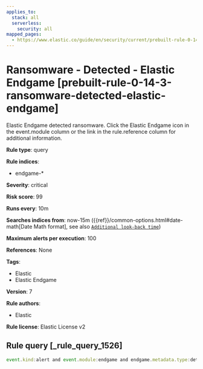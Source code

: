 ```yaml
---
applies_to:
  stack: all
  serverless:
    security: all
mapped_pages:
  - https://www.elastic.co/guide/en/security/current/prebuilt-rule-0-14-3-ransomware-detected-elastic-endgame.html
---
```


# Ransomware - Detected - Elastic Endgame [prebuilt-rule-0-14-3-ransomware-detected-elastic-endgame]

Elastic Endgame detected ransomware. Click the Elastic Endgame icon in the event.module column or the link in the rule.reference column for additional information.

**Rule type**: query

**Rule indices**:

* endgame-*

**Severity**: critical

**Risk score**: 99

**Runs every**: 10m

**Searches indices from**: now-15m ({{ref}}/common-options.html#date-math[Date Math format], see also [`Additional look-back time`](docs-content://solutions/security/detect-and-alert/create-detection-rule.md#rule-schedule))

**Maximum alerts per execution**: 100

**References**: None

**Tags**:

* Elastic
* Elastic Endgame

**Version**: 7

**Rule authors**:

* Elastic

**Rule license**: Elastic License v2

## Rule query [_rule_query_1526]

```js
event.kind:alert and event.module:endgame and endgame.metadata.type:detection and (event.action:ransomware_event or endgame.event_subtype_full:ransomware_event)
```


